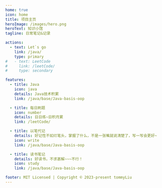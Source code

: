 ```yaml
---
home: true
icon: home
title: 项目主页
heroImage: /images/hero.png
heroText: 知识小馆
tagline: 日常笔记&记录

actions:
  - text: Let`s go
    link: /java/
    type: primary
#   - text: LeetCode
#     link: /leetCode/
#     type: secondary

features:
  - title: Java
    icon: java
    details: Java技术积累
    link: /java/base/Java-basis-oop

  - title: 每日刷题
    icon: number
    details: 日日练~日积月累
    link: /leetCode/

  - title: 以笔代记
    details: 好记性不如烂笔头，掌握了什么，不是一张嘴就说清楚了，写一写会更好~
    icon: write
    link: /java/base/Java-basis-oop

  - title: 读书笔记
    details: 好读书，不求甚解~~~不行！
    icon: study
    link: /java/base/Java-basis-oop

footer: MIT Licensed | Copyright © 2023-present tommyLiu
---
```

